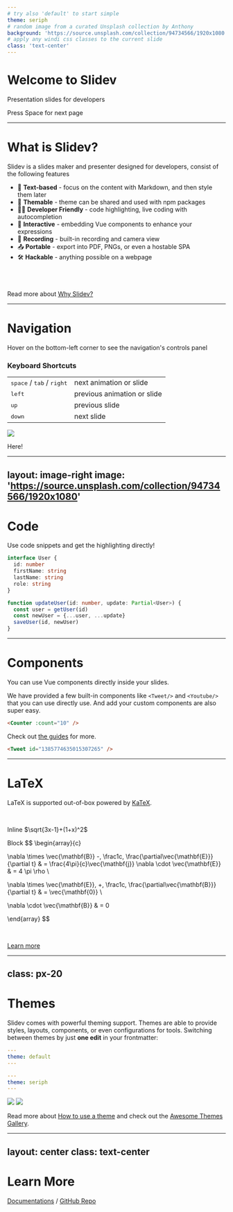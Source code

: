 ```yaml
---
# try also 'default' to start simple
theme: seriph
# random image from a curated Unsplash collection by Anthony
background: 'https://source.unsplash.com/collection/94734566/1920x1080'
# apply any windi css classes to the current slide
class: 'text-center'
---
```


# Welcome to Slidev

Presentation slides for developers

<div class="pt-12">
  <span @click="next" class="px-2 p-1 rounded cursor-pointer" hover="bg-white bg-opacity-10">
    Press Space for next page <carbon:arrow-right class="inline"/>
  </span>
</div>

<a href="https://github.com/slidevjs/slidev" target="_blank" alt="GitHub"
  class="abs-br m-6 text-xl icon-btn opacity-50 !border-none !hover:text-white">
  <carbon-logo-github />
</a>

<!--
The last comment block of each slide will be treated as slide notes. It will be visible and editable in Presenter Mode along with the slide. [Read more in the docs](https://sli.dev/guide/syntax.html#notes)
-->

---

# What is Slidev?

Slidev is a slides maker and presenter designed for developers, consist of the following features
  
- 📝 **Text-based** - focus on the content with Markdown, and then style them later
- 🎨 **Themable** - theme can be shared and used with npm packages
- 🧑‍💻 **Developer Friendly** - code highlighting, live coding with autocompletion
- 🤹 **Interactive** - embedding Vue components to enhance your expressions
- 🎥 **Recording** - built-in recording and camera view
- 📤 **Portable** - export into PDF, PNGs, or even a hostable SPA
- 🛠 **Hackable** - anything possible on a webpage

<br>
<br>

Read more about [Why Slidev?](https://sli.dev/guide/why)


---

# Navigation

Hover on the bottom-left corner to see the navigation's controls panel

### Keyboard Shortcuts

|     |     |
| --- | --- |
| <kbd>space</kbd> / <kbd>tab</kbd> / <kbd>right</kbd> | next animation or slide |
| <kbd>left</kbd> | previous animation or slide |
| <kbd>up</kbd> | previous slide |
| <kbd>down</kbd> | next slide |

<img
  v-click
  class="absolute -bottom-9 -left-7 w-80 opacity-50"
  src="https://sli.dev/assets/arrow-bottom-left.svg"
/>
<p v-after class="absolute bottom-23 left-45 opacity-30 transform -rotate-10">Here!</p>


---
layout: image-right
image: 'https://source.unsplash.com/collection/94734566/1920x1080'
---

# Code

Use code snippets and get the highlighting directly!

```ts {all|2|1-6|9|all}
interface User {
  id: number
  firstName: string
  lastName: string
  role: string
}

function updateUser(id: number, update: Partial<User>) {
  const user = getUser(id)
  const newUser = {...user, ...update}  
  saveUser(id, newUser)
}
```


---

# Components

<div grid="~ cols-2 gap-4">
<div>

You can use Vue components directly inside your slides.

We have provided a few built-in components like `<Tweet/>` and `<Youtube/>` that you can use directly use. And add your custom components are also super easy.

```md
<Counter :count="10" />
```

<!-- ./components/Counter.vue -->
<Counter :count="10" m="t-4" />

Check out [the guides](https://sli.dev/custom/#components) for more.

</div>
<div>

```html
<Tweet id="1385774635015307265" />
```

<Tweet id="1385774635015307265" scale="0.65" />

</div>
</div>

---

# LaTeX

LaTeX is supported out-of-box powered by [KaTeX](https://katex.org/).

<br>

Inline $\sqrt{3x-1}+(1+x)^2$

Block
$$
\begin{array}{c}

\nabla \times \vec{\mathbf{B}} -\, \frac1c\, \frac{\partial\vec{\mathbf{E}}}{\partial t} &
= \frac{4\pi}{c}\vec{\mathbf{j}}    \nabla \cdot \vec{\mathbf{E}} & = 4 \pi \rho \\

\nabla \times \vec{\mathbf{E}}\, +\, \frac1c\, \frac{\partial\vec{\mathbf{B}}}{\partial t} & = \vec{\mathbf{0}} \\

\nabla \cdot \vec{\mathbf{B}} & = 0

\end{array}
$$

<br>

[Learn more](https://sli.dev/guide/syntax#latex)

---
class: px-20
---

# Themes

Slidev comes with powerful theming support. Themes are able to provide styles, layouts, components, or even configurations for tools. Switching between themes by just **one edit** in your frontmatter:

<div grid="~ cols-2 gap-2" m="-t-2">

```yaml
---
theme: default
---
```

```yaml
---
theme: seriph
---
```

<img border="rounded" src="https://sli.dev/themes/default.png">

<img border="rounded" src="https://sli.dev/themes/seriph.png">

</div>

Read more about [How to use a theme](https://sli.dev/themes/use.html) and
check out the [Awesome Themes Gallery](https://sli.dev/themes/gallery.html).


---
layout: center
class: text-center
---

# Learn More

[Documentations](https://sli.dev) / [GitHub Repo](https://github.com/slidevjs/slidev)
